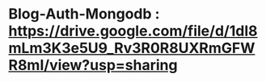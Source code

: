 # Blog-Auth-Mongodb : https://drive.google.com/file/d/1dl8mLm3K3e5U9_Rv3R0R8UXRmGFWR8mI/view?usp=sharing
